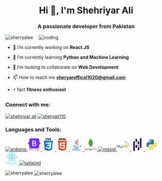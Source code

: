 <h1 align="center">Hi 👋, I'm Shehriyar Ali</h1>
<h3 align="center">A passionate developer from Pakistan</h3>
<img align="right" alt="coding" width="400" src="https://media2.giphy.com/media/78XCFBGOlS6keY1Bil/200w.gif?cid=6c09b952of7xt1wl6zifw4qk2jgouuwb3hrubx5vt2nbmfef&ep=v1_gifs_search&rid=200w.gif&ct=g">

<p align="left"> <img src="https://komarev.com/ghpvc/?username=sherryalee&label=Profile%20views&color=0e75b6&style=flat" alt="sherryalee" /> </p>

- 🔭 I’m currently working on **React.JS**

- 🌱 I’m currently learning **Python and Machine Learning**

- 👯 I’m looking to collaborate on **Web Development**

- 📫 How to reach me **sheryaroffical1020@gmail.com**

- ⚡ fact **fitness enthusiast**

<h3 align="left">Connect with me:</h3>
<p align="left">
<a href="https://linkedin.com/in/shehriyar ali" target="blank"><img align="center" src="https://raw.githubusercontent.com/rahuldkjain/github-profile-readme-generator/master/src/images/icons/Social/linked-in-alt.svg" alt="shehriyar ali" height="30" width="40" /></a>
<a href="https://instagram.com/sheryali110" target="blank"><img align="center" src="https://raw.githubusercontent.com/rahuldkjain/github-profile-readme-generator/master/src/images/icons/Social/instagram.svg" alt="sheryali110" height="30" width="40" /></a>
</p>

<h3 align="left">Languages and Tools:</h3>
<p align="left"> <a href="https://www.arduino.cc/" target="_blank" rel="noreferrer"> <img src="https://cdn.worldvectorlogo.com/logos/arduino-1.svg" alt="arduino" width="40" height="40"/> </a> <a href="https://getbootstrap.com" target="_blank" rel="noreferrer"> <img src="https://raw.githubusercontent.com/devicons/devicon/master/icons/bootstrap/bootstrap-plain-wordmark.svg" alt="bootstrap" width="40" height="40"/> </a> <a href="https://www.w3schools.com/css/" target="_blank" rel="noreferrer"> <img src="https://raw.githubusercontent.com/devicons/devicon/master/icons/css3/css3-original-wordmark.svg" alt="css3" width="40" height="40"/> </a> <a href="https://www.w3.org/html/" target="_blank" rel="noreferrer"> <img src="https://raw.githubusercontent.com/devicons/devicon/master/icons/html5/html5-original-wordmark.svg" alt="html5" width="40" height="40"/> </a> <a href="https://www.java.com" target="_blank" rel="noreferrer"> <img src="https://raw.githubusercontent.com/devicons/devicon/master/icons/java/java-original.svg" alt="java" width="40" height="40"/> </a> <a href="https://www.mongodb.com/" target="_blank" rel="noreferrer"> <img src="https://raw.githubusercontent.com/devicons/devicon/master/icons/mongodb/mongodb-original-wordmark.svg" alt="mongodb" width="40" height="40"/> </a> <a href="https://www.microsoft.com/en-us/sql-server" target="_blank" rel="noreferrer"> <img src="https://www.svgrepo.com/show/303229/microsoft-sql-server-logo.svg" alt="mssql" width="40" height="40"/> </a> <a href="https://www.mysql.com/" target="_blank" rel="noreferrer"> <img src="https://raw.githubusercontent.com/devicons/devicon/master/icons/mysql/mysql-original-wordmark.svg" alt="mysql" width="40" height="40"/> </a> <a href="https://pandas.pydata.org/" target="_blank" rel="noreferrer"> <img src="https://raw.githubusercontent.com/devicons/devicon/2ae2a900d2f041da66e950e4d48052658d850630/icons/pandas/pandas-original.svg" alt="pandas" width="40" height="40"/> </a> <a href="https://www.python.org" target="_blank" rel="noreferrer"> <img src="https://raw.githubusercontent.com/devicons/devicon/master/icons/python/python-original.svg" alt="python" width="40" height="40"/> </a> <a href="https://reactjs.org/" target="_blank" rel="noreferrer"> <img src="https://raw.githubusercontent.com/devicons/devicon/master/icons/react/react-original-wordmark.svg" alt="react" width="40" height="40"/> </a> <a href="https://tailwindcss.com/" target="_blank" rel="noreferrer"> <img src="https://www.vectorlogo.zone/logos/tailwindcss/tailwindcss-icon.svg" alt="tailwind" width="40" height="40"/> </a> </p>

<p><img align="left" src="https://github-readme-stats.vercel.app/api/top-langs?username=sherryalee&show_icons=true&locale=en&layout=compact" alt="sherryalee" /></p>

<p>&nbsp;<img align="center" src="https://github-readme-stats.vercel.app/api?username=sherryalee&show_icons=true&locale=en" alt="sherryalee" /></p>
